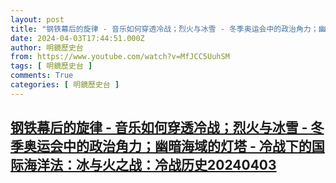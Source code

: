 ```yaml
---
layout: post
title: "钢铁幕后的旋律 - 音乐如何穿透冷战；烈火与冰雪 - 冬季奥运会中的政治角力；幽暗海域的灯塔 - 冷战下的国际海洋法：冰与火之战：冷战历史20240403"
date: 2024-04-03T17:44:51.000Z
author: 明鏡歷史台
from: https://www.youtube.com/watch?v=MfJCC5UuhSM
tags: [ 明鏡歷史台 ]
comments: True
categories: [ 明鏡歷史台 ]
---
```

<!--1712166291000-->
[钢铁幕后的旋律 - 音乐如何穿透冷战；烈火与冰雪 - 冬季奥运会中的政治角力；幽暗海域的灯塔 - 冷战下的国际海洋法：冰与火之战：冷战历史20240403](https://www.youtube.com/watch?v=MfJCC5UuhSM)
------

<div>

</div>
